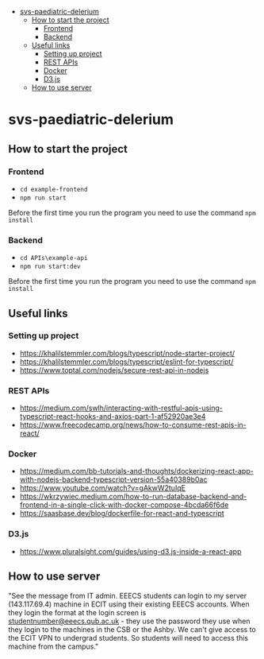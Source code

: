 - [svs-paediatric-delerium](#svs-paediatric-delerium)
  - [How to start the project](#how-to-start-the-project)
    - [Frontend](#frontend)
    - [Backend](#backend)
  - [Useful links](#useful-links)
    - [Setting up project](#setting-up-project)
    - [REST APIs](#rest-apis)
    - [Docker](#docker)
    - [D3.js](#d3js)
  - [How to use server](#how-to-use-server)

# svs-paediatric-delerium 
## How to start the project
### Frontend 
* ```cd example-frontend```
* ```npm run start```

Before the first time you run the program you need to use the command ```npm install```
### Backend
* ```cd APIs\example-api```
* ```npm run start:dev```

Before the first time you run the program you need to use the command ```npm install```
## Useful links
### Setting up project
* https://khalilstemmler.com/blogs/typescript/node-starter-project/
* https://khalilstemmler.com/blogs/typescript/eslint-for-typescript/ 
* https://www.toptal.com/nodejs/secure-rest-api-in-nodejs
### REST APIs
* https://medium.com/swlh/interacting-with-restful-apis-using-typescript-react-hooks-and-axios-part-1-af52920ae3e4
* https://www.freecodecamp.org/news/how-to-consume-rest-apis-in-react/
### Docker
* https://medium.com/bb-tutorials-and-thoughts/dockerizing-react-app-with-nodejs-backend-typescript-version-55a40389b0ac
* https://www.youtube.com/watch?v=gAkwW2tuIqE
* https://wkrzywiec.medium.com/how-to-run-database-backend-and-frontend-in-a-single-click-with-docker-compose-4bcda66f6de
* https://saasbase.dev/blog/dockerfile-for-react-and-typescript
### D3.js
* https://www.pluralsight.com/guides/using-d3.js-inside-a-react-app
## How to use server
"See the message from IT admin. EEECS students can login to my server (143.117.69.4) machine in ECIT using their existing EEECS accounts. When they login the format at the login screen is studentnumber@eeecs.qub.ac.uk - they use the password they use when they login to the machines in the CSB or the Ashby.  We can't give access to the ECIT VPN to undergrad students. So students will need to access this machine from the campus."